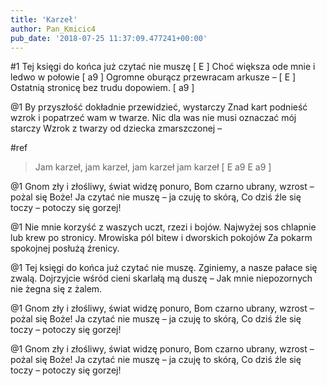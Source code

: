 ```yaml
---
title: 'Karzeł'
author: Pan_Kmicic4
pub_date: '2018-07-25 11:37:09.477241+00:00'
---
```


#1
Tej księgi do końca już czytać nie muszę [ E ]
Choć większa ode mnie i ledwo w połowie [ a9 ]
Ogromne oburącz przewracam arkusze – [ E ]
Ostatnią stronicę bez trudu dopowiem. [ a9 ]

@1
By przyszłość dokładnie przewidzieć, wystarczy
Znad kart podnieść wzrok i popatrzeć wam w twarze.
Nic dla was nie musi oznaczać mój starczy
Wzrok z twarzy od dziecka zmarszczonej – 

#ref
>Jam karzeł, jam karzeł, jam karzeł jam karzeł [ E a9 E a9 ]

@1
Gnom zły i złośliwy, świat widzę ponuro,
Bom czarno ubrany, wzrost – pożal się Boże!
Ja czytać nie muszę – ja czuję to skórą,
Co dziś źle się toczy – potoczy się gorzej!

@1
Nie mnie korzyść z waszych uczt, rzezi i bojów.
Najwyżej sos chlapnie lub krew po stronicy.
Mrowiska pól bitew i dworskich pokojów
Za pokarm spokojnej posłużą źrenicy.

@1
Tej księgi do końca już czytać nie muszę.
Zginiemy, a nasze pałace się zwalą.
Dojrzyjcie wśród cieni skarlałą mą duszę –
Jak mnie niepozornych nie żegna się z żalem.

@1
Gnom zły i złośliwy, świat widzę ponuro,
Bom czarno ubrany, wzrost – pożal się Boże!
Ja czytać nie muszę – ja czuję to skórą,
Co dziś źle się toczy – potoczy się gorzej!

@1
Gnom zły i złośliwy, świat widzę ponuro,
Bom czarno ubrany, wzrost – pożal się Boże!
Ja czytać nie muszę – ja czuję to skórą,
Co dziś źle się toczy – potoczy się gorzej!